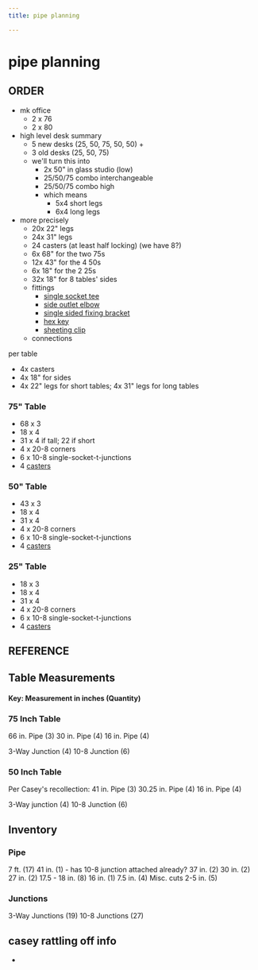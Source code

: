 ```yaml
---
title: pipe planning

---
```


# pipe planning

## ORDER

- mk office
    - 2 x 76
    - 2 x 80
- high level desk summary
    - 5 new desks (25, 50, 75, 50, 50) + 
    - 3 old desks (25, 50, 75) 
    - we'll turn this into
        - 2x 50" in glass studio (low)
        - 25/50/75 combo interchangeable
        - 25/50/75 combo high
        - which means 
            - 5x4 short legs
            - 6x4 long legs
- more precisely
    - 20x 22" legs
    - 24x 31" legs
    - 24 casters (at least half locking) (we have 8?)
    - 6x 68" for the two 75s
    - 12x 43" for the 4 50s
    - 6x 18" for the 2 25s
    - 32x 18" for 8 tables' sides
    - fittings
        - [single socket tee](https://www.simplifiedbuilding.com/pipe-fittings/kee-klamp/10-single-socket-tee)
        - [side outlet elbow](https://www.simplifiedbuilding.com/pipe-fittings/kee-klamp/20-side-outlet-elbow)
        - [single sided fixing bracket](https://www.simplifiedbuilding.com/pipe-fittings/kee-klamp/199-single-sided-fixing-bracket)
        - [hex key](https://www.simplifiedbuilding.com/pipe-fittings/kee-klamp/99-hex-key-for-pipe-size-4)
        - [sheeting clip](https://www.simplifiedbuilding.com/pipe-fittings/kee-klamp/105-sheeting-clip-w-o-hardware)
    - connections



per table
- 4x casters
- 4x 18" for sides
- 4x 22" legs for short tables; 4x 31" legs for long tables

### 75" Table
- 68 x 3
- 18 x 4
- 31 x 4 if tall; 22 if short
- 4 x 20-8 corners
- 6 x 10-8 single-socket-t-junctions
- 4 [casters](https://www.simplifiedbuilding.com/pipe-fittings/kee-klamp/caster-for-pipe)


### 50" Table
- 43 x 3
- 18 x 4
- 31 x 4
- 4 x 20-8 corners
- 6 x 10-8 single-socket-t-junctions
- 4 [casters](https://www.simplifiedbuilding.com/pipe-fittings/kee-klamp/caster-for-pipe)


### 25" Table
- 18 x 3
- 18 x 4
- 31 x 4
- 4 x 20-8 corners
- 6 x 10-8 single-socket-t-junctions
- 4 [casters](https://www.simplifiedbuilding.com/pipe-fittings/kee-klamp/caster-for-pipe)



## REFERENCE
## Table Measurements 
#### Key: Measurement in inches (Quantity)
### 75 Inch Table
66 in. Pipe (3)
30 in. Pipe (4)
16 in. Pipe (4)

3-Way Junction (4)
10-8 Junction (6)
### 50 Inch Table
Per Casey's recollection:
41 in. Pipe (3)
30.25 in. Pipe (4)
16 in. Pipe (4)

3-Way junction (4)
10-8 Junction (6)
## Inventory
### Pipe
7 ft. (17)
41 in. (1) - has 10-8 junction attached already?
37 in. (2)
30 in. (2)
27 in. (2)
17.5 - 18 in. (8)
16 in. (1)
7.5 in. (4)
Misc. cuts 2-5 in. (5)
### Junctions
3-Way Junctions (19)
10-8 Junctions (27)

## casey rattling off info


- 